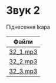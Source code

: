 # Звук 2

Піднесення Ікара

| Файли                                 |
|---------------------------------------|
| [З2_1.mp3](../ресурси/звуки/З2_1.mp3) |
| [З2_2.mp3](../ресурси/звуки/З2_2.mp3) |
| [З2_3.mp3](../ресурси/звуки/З2_3.mp3) |
